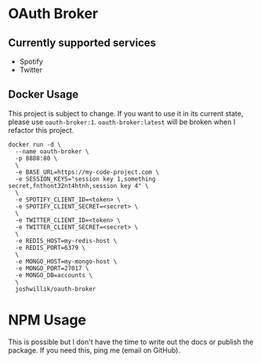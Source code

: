 # OAuth Broker

## Currently supported services

* Spotify
* Twitter

## Docker Usage

This project is subject to change.
If you want to use it in its current state, please use `oauth-broker:1`.
`oauth-broker:latest` will be broken when I refactor this project.

```shell
docker run -d \
  --name oauth-broker \
  -p 8888:80 \
  \
  -e BASE_URL=https://my-code-project.com \
  -e SESSION_KEYS="session key 1,something secret,fnthont32nt4htnh,session key 4" \
  \
  -e SPOTIFY_CLIENT_ID=<token> \
  -e SPOTIFY_CLIENT_SECRET=<secret> \
  \
  -e TWITTER_CLIENT_ID=<token> \
  -e TWITTER_CLIENT_SECRET=<secret> \
  \
  -e REDIS_HOST=my-redis-host \
  -e REDIS_PORT=6379 \
  \
  -e MONGO_HOST=my-mongo-host \
  -e MONGO_PORT=27017 \
  -e MONGO_DB=accounts \
  \
  joshwillik/oauth-broker
```

# NPM Usage
This is possible but I don't have the time to write out the docs or publish the package. If you need this, ping me (email on GitHub).
